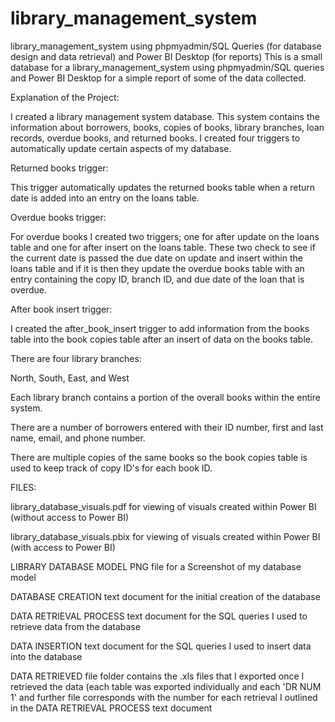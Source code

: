 # library_management_system
library_management_system using phpmyadmin/SQL Queries (for database design and data retrieval) and Power BI Desktop (for reports)
This is a small database for a library_management_system using phpmyadmin/SQL queries and Power BI Desktop for a simple report of some of the data collected.

Explanation of the Project:

I created a library management system database. This system contains the information about borrowers, books, copies of books, library branches, loan records, overdue books, and returned books. I created four triggers to automatically update certain aspects of my database.

Returned books trigger:

This trigger automatically updates the returned books table when a return date is added into an entry on the loans table.

Overdue books trigger:

For overdue books I created two triggers; one for after update on the loans table and one for after insert on the loans table. These two check to see if the current date is passed the due date on update and insert within the loans table and if it is then they update
the overdue books table with an entry containing the copy ID, branch ID, and due date of the loan that is overdue.

After book insert trigger:

I created the after_book_insert trigger to add information from the books table into the book copies table after an insert of data on the books table.

There are four library branches:

North, South, East, and West

Each library branch contains a portion of the overall books within the entire system. 

There are a number of borrowers entered with their ID number, first and last name, email, and phone number.

There are multiple copies of the same books so the book copies table is used to keep track of copy ID's for each book ID.

FILES:

library_database_visuals.pdf for viewing of visuals created within Power BI (without access to Power BI)

library_database_visuals.pbix for viewing of visuals created within Power BI (with access to Power BI)

LIBRARY DATABASE MODEL PNG file for a Screenshot of my database model

DATABASE CREATION text document for the initial creation of the database

DATA RETRIEVAL PROCESS text document for the SQL queries I used to retrieve data from the database

DATA INSERTION text document for the SQL queries I used to insert data into the database

DATA RETRIEVED file folder contains the .xls files that I exported once I retrieved the data (each table was exported individually and each 'DR NUM 1' and further file corresponds with the number for each retrieval I outlined in the DATA RETRIEVAL PROCESS text document


